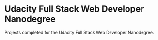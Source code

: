# Udacity Full Stack Web Developer Nanodegree

Projects completed for the Udacity Full Stack Web Developer Nanodegree.
